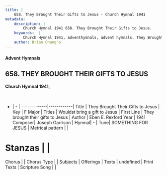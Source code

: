 ```yaml
---
title: |
    658. They Brought Their Gifts to Jesus - Church Hymnal 1941
metadata:
    description: |
        Church Hymnal 1941 658. They Brought Their Gifts to Jesus. 
    keywords:  |
        Church Hymnal 1941, adventhymnals, advent hymnals, They Brought Their Gifts to Jesus, They brought their gifts to Jesus. Wouldst bring a gift to Jesus
    author: Brian Onang'o
---
```


#### Advent Hymnals
## 658. THEY BROUGHT THEIR GIFTS TO JESUS
####  Church Hymnal 1941,

```txt
 

```

- |   -  |
-------------|------------|
Title | They Brought Their Gifts to Jesus |
Key | F Major |
Titles | Wouldst bring a gift to Jesus |
First Line | They brought their gifts to Jesus |
Author | Eben E. Rexford
Year | 1941
Composer| Joseph Garrison |
Hymnal|  - |
Tune| SOMETHING FOR JESUS |
Metrical pattern | |
# Stanzas |  |
Chorus |  |
Chorus Type |  |
Subjects | Offerings |
Texts | undefined |
Print Texts | 
Scripture Song |  |
    
